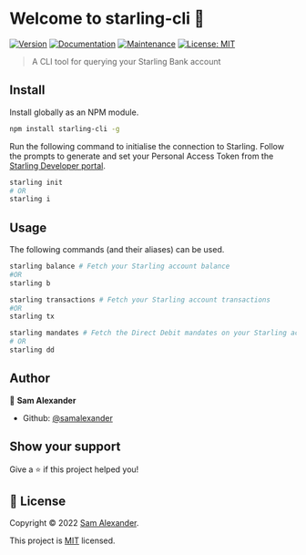 # Welcome to starling-cli 👋
[![Version](https://img.shields.io/npm/v/starling-cli.svg)](https://www.npmjs.com/package/starling-cli)
[![Documentation](https://img.shields.io/badge/documentation-yes-brightgreen.svg)](https://github.com/samalexander/starling-cli#readme)
[![Maintenance](https://img.shields.io/badge/Maintained%3F-yes-green.svg)](https://github.com/samalexander/starling-cli/graphs/commit-activity)
[![License: MIT](https://img.shields.io/github/license/samalexander/starling-cli)](https://github.com/samalexander/starling-cli/blob/master/LICENSE)

> A CLI tool for querying your Starling Bank account

## Install
Install globally as an NPM module.
```sh
npm install starling-cli -g
```
Run the following command to initialise the connection to Starling. Follow the prompts to generate and set your Personal Access Token from the [Starling Developer portal](https://developer.starlingbank.com).
```sh
starling init
# OR
starling i
```

## Usage
The following commands (and their aliases) can be used.
```sh
starling balance # Fetch your Starling account balance
#OR
starling b

starling transactions # Fetch your Starling account transactions
#OR
starling tx

starling mandates # Fetch the Direct Debit mandates on your Starling account
# OR
starling dd
```

## Author

👤 **Sam Alexander**

* Github: [@samalexander](https://github.com/samalexander)

## Show your support

Give a ⭐️ if this project helped you!


## 📝 License

Copyright © 2022 [Sam Alexander](https://github.com/samalexander).

This project is [MIT](https://github.com/samalexander/starling-cli/blob/master/LICENSE) licensed.
